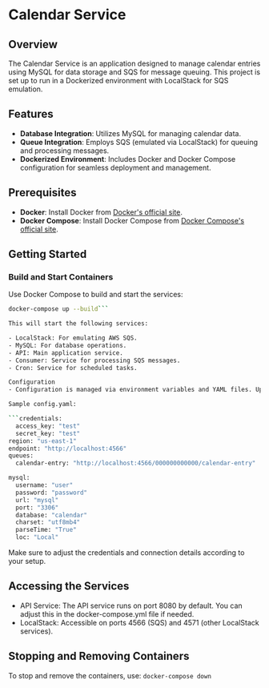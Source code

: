 # Calendar Service

## Overview

The Calendar Service is an application designed to manage calendar entries using MySQL for data storage and SQS for message queuing. This project is set up to run in a Dockerized environment with LocalStack for SQS emulation.

## Features

- **Database Integration**: Utilizes MySQL for managing calendar data.
- **Queue Integration**: Employs SQS (emulated via LocalStack) for queuing and processing messages.
- **Dockerized Environment**: Includes Docker and Docker Compose configuration for seamless deployment and management.

## Prerequisites

- **Docker**: Install Docker from [Docker's official site](https://www.docker.com/get-started).
- **Docker Compose**: Install Docker Compose from [Docker Compose's official site](https://docs.docker.com/compose/install/).

## Getting Started

### Build and Start Containers

Use Docker Compose to build and start the services:

```bash
docker-compose up --build```

This will start the following services:

- LocalStack: For emulating AWS SQS.
- MySQL: For database operations.
- API: Main application service.
- Consumer: Service for processing SQS messages.
- Cron: Service for scheduled tasks.

Configuration
- Configuration is managed via environment variables and YAML files. Update config.yaml with your specific settings:

Sample config.yaml:

```credentials:
  access_key: "test"
  secret_key: "test"
region: "us-east-1"
endpoint: "http://localhost:4566"
queues:
  calendar-entry: "http://localhost:4566/000000000000/calendar-entry"

mysql:
  username: "user"
  password: "password"
  url: "mysql"
  port: "3306"
  database: "calendar"
  charset: "utf8mb4"
  parseTime: "True"
  loc: "Local"
```

Make sure to adjust the credentials and connection details according to your setup.

## Accessing the Services
- API Service: The API service runs on port 8080 by default. You can adjust this in the docker-compose.yml file if needed.
- LocalStack: Accessible on ports 4566 (SQS) and 4571 (other LocalStack services).


## Stopping and Removing Containers
To stop and remove the containers, use:
```docker-compose down```
